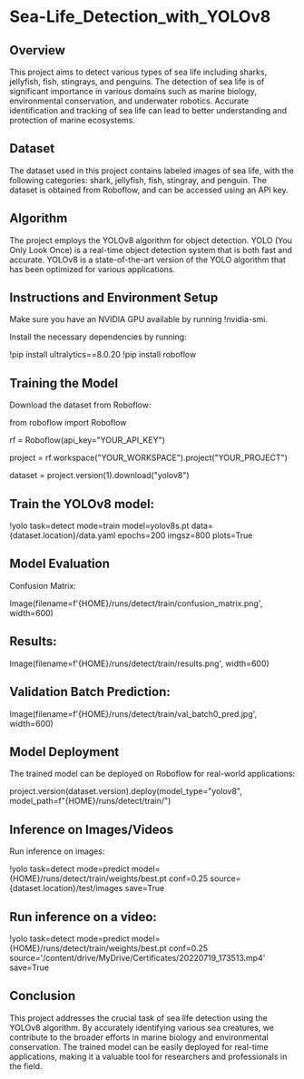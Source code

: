 # Sea-Life_Detection_with_YOLOv8
## Overview
This project aims to detect various types of sea life including sharks, jellyfish, fish, stingrays, and penguins. The detection of sea life is of significant importance in various domains such as marine biology, environmental conservation, and underwater robotics. Accurate identification and tracking of sea life can lead to better understanding and protection of marine ecosystems.

## Dataset
The dataset used in this project contains labeled images of sea life, with the following categories: shark, jellyfish, fish, stingray, and penguin. The dataset is obtained from Roboflow, and can be accessed using an API key.

## Algorithm
The project employs the YOLOv8 algorithm for object detection. YOLO (You Only Look Once) is a real-time object detection system that is both fast and accurate. YOLOv8 is a state-of-the-art version of the YOLO algorithm that has been optimized for various applications.

## Instructions and Environment Setup
Make sure you have an NVIDIA GPU available by running !nvidia-smi.

Install the necessary dependencies by running:

!pip install ultralytics==8.0.20
!pip install roboflow

## Training the Model
Download the dataset from Roboflow:

from roboflow import Roboflow

rf = Roboflow(api_key="YOUR_API_KEY")

project = rf.workspace("YOUR_WORKSPACE").project("YOUR_PROJECT")

dataset = project.version(1).download("yolov8")

## Train the YOLOv8 model:

!yolo task=detect mode=train model=yolov8s.pt data={dataset.location}/data.yaml epochs=200 imgsz=800 plots=True

## Model Evaluation
Confusion Matrix:

Image(filename=f'{HOME}/runs/detect/train/confusion_matrix.png', width=600)
## Results:
Image(filename=f'{HOME}/runs/detect/train/results.png', width=600)

## Validation Batch Prediction:
Image(filename=f'{HOME}/runs/detect/train/val_batch0_pred.jpg', width=600)

## Model Deployment
The trained model can be deployed on Roboflow for real-world applications:

project.version(dataset.version).deploy(model_type="yolov8", model_path=f"{HOME}/runs/detect/train/")

## Inference on Images/Videos
Run inference on images:

!yolo task=detect mode=predict model={HOME}/runs/detect/train/weights/best.pt conf=0.25 source={dataset.location}/test/images save=True

## Run inference on a video:

!yolo task=detect mode=predict model={HOME}/runs/detect/train/weights/best.pt conf=0.25 source='/content/drive/MyDrive/Certificates/20220719_173513.mp4' save=True

## Conclusion
This project addresses the crucial task of sea life detection using the YOLOv8 algorithm. By accurately identifying various sea creatures, we contribute to the broader efforts in marine biology and environmental conservation. The trained model can be easily deployed for real-time applications, making it a valuable tool for researchers and professionals in the field.
